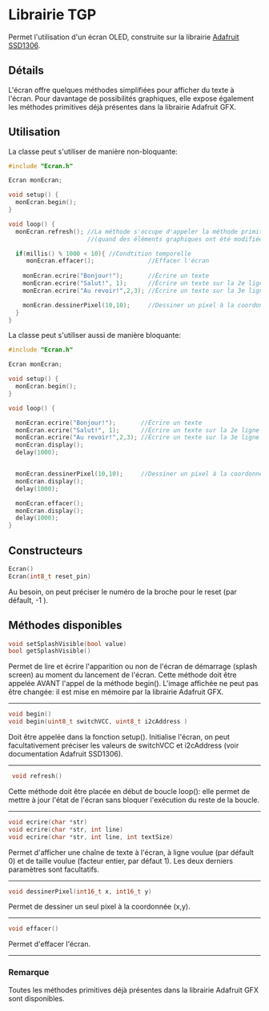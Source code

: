 # Librairie TGP

Permet l'utilisation d'un écran OLED, construite sur la librairie [Adafruit SSD1306](https://github.com/adafruit/Adafruit_SSD1306).

## Détails

L'écran offre quelques méthodes simplifiées pour afficher du texte à l'écran. Pour davantage de possibilités graphiques, elle expose également les méthodes primitives déjà présentes dans la librairie Adafruit GFX.

## Utilisation


La classe peut s'utiliser de manière non-bloquante: 
```cpp
#include "Ecran.h"

Ecran monEcran;

void setup() {
  monEcran.begin();
}

void loop() {
  monEcran.refresh(); //La méthode s'occupe d'appeler la méthode primitive display(), lorsque nécessaire  
                      //(quand des éléments graphiques ont été modifiées au cours du loop() ).

  if(millis() % 1000 < 10){ //Condtition temporelle
     monEcran.effacer();               //Effacer l'écran
    
    monEcran.ecrire("Bonjour!");       //Écrire un texte
    monEcran.ecrire("Salut!", 1);      //Écrire un texte sur la 2e ligne
    monEcran.ecrire("Au revoir!",2,3); //Écrire un texte sur la 3e ligne avec une taille de 3

    monEcran.dessinerPixel(10,10);     //Dessiner un pixel à la coordonnée (10,10);
  }
}
```

La classe peut s'utiliser aussi de manière bloquante: 

```cpp
#include "Ecran.h"

Ecran monEcran;

void setup() {
  monEcran.begin();
}

void loop() {

  monEcran.ecrire("Bonjour!");       //Écrire un texte
  monEcran.ecrire("Salut!", 1);      //Écrire un texte sur la 2e ligne
  monEcran.ecrire("Au revoir!",2,3); //Écrire un texte sur la 3e ligne avec une taille de 3
  monEcran.display();
  delay(1000);


  monEcran.dessinerPixel(10,10);     //Dessiner un pixel à la coordonnée (10,10);
  monEcran.display();
  delay(1000);

  monEcran.effacer();
  monEcran.display();
  delay(1000);
}
```

## Constructeurs
```cpp
Ecran()
Ecran(int8_t reset_pin)
```
Au besoin, on peut préciser le numéro de la broche pour le reset (par défault, -1 ).

## Méthodes disponibles
```cpp
void setSplashVisible(bool value)
bool getSplashVisible()
```
Permet de lire et écrire l'apparition ou non de l'écran de démarrage (splash screen) au moment du lancement de l'écran. Cette méthode doit être appelée AVANT l'appel de la méthode begin(). L'image affichée ne peut pas être changée: il est mise en mémoire par la librairie Adafruit GFX.

--- 
```cpp
void begin()
void begin(uint8_t switchVCC, uint8_t i2cAddress )
```
Doit être appelée dans la fonction setup(). Initialise l'écran, on peut facultativement préciser les valeurs de switchVCC et i2cAddress (voir documentation Adafruit SSD1306).

---
```cpp
 void refresh()
```
Cette méthode doit être placée en début de boucle loop(): elle permet de mettre à jour l'état de l'écran sans bloquer l'exécution du reste de la boucle.

---
```cpp
void ecrire(char *str)
void ecrire(char *str, int line)
void ecrire(char *str, int line, int textSize)

```
Permet d'afficher une chaîne de texte à l'écran, à ligne voulue (par défault 0) et de taille voulue (facteur entier, par défaut 1). Les deux derniers paramètres sont facultatifs.

--- 
```cpp
void dessinerPixel(int16_t x, int16_t y)

```
Permet de dessiner un seul pixel à la coordonnée (x,y).

--- 
```cpp
void effacer()

```
Permet d'effacer l'écran.

---

### Remarque

Toutes les méthodes primitives déjà présentes dans la librairie Adafruit GFX sont disponibles.